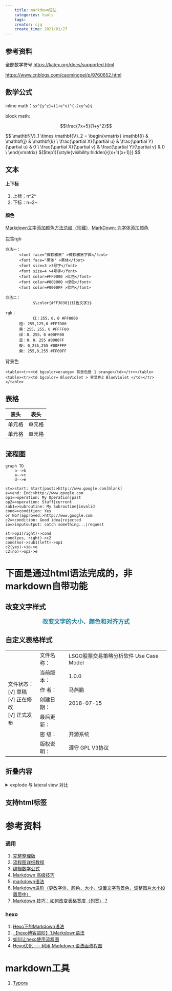 ```yaml
---
    title: markdown语法
    categories: tools
    tags:
    creator: cjq
    create_time: 2021/01/27
---
```


## 参考资料
全部数学符号 https://katex.org/docs/supported.html

https://www.cnblogs.com/caomingpei/p/9760652.html

## 数学公式
inline math：`$x^{y^z}=(1+e^x)^{-2xy^w}$`

block math:
```math
\frac{7x+5}{1+y^2}
```

$$
\mathbf{V}_1 \times \mathbf{V}_2 =  \begin{vmatrix} 
\mathbf{i} & \mathbf{j} & \mathbf{k} \\
\frac{\partial X}{\partial u} &  \frac{\partial Y}{\partial u} & 0 \\
\frac{\partial X}{\partial v} &  \frac{\partial Y}{\partial v} & 0 \\
\end{vmatrix}
${$tep1}{\style{visibility:hidden}{(x+1)(x+1)}}
$$

## 文本
#### 上下标
1. 上标：n^2^
2. 下标：n~2~

#### 颜色
[Markdown文字添加颜色方法总结（珍藏）](https://blog.csdn.net/super828/article/details/99055541)
[MarkDown: 为字体添加颜色](https://blog.csdn.net/liuhw4598/article/details/78279737)

包含rgb

```
方法一：
      <font face="微软雅黑" >微软雅黑字体</font>
      <font face="黑体" >黑体</font>
      <font size=3 >3号字</font>
      <font size=4 >4号字</font>
      <font color=#FF0000 >红色</font>
      <font color=#008000 >绿色</font>
      <font color=#0000FF >蓝色</font>

方法二：
			$\color{#FF3030}{红色文字}$

rgb：
			红：255，0，0 #FF0000
      橙: 255,125,0 #FF7D00
      黄：255，255，0 #FFFF00
      绿：0，255，0 #00FF00
      蓝：0，0，255 #0000FF
      靛: 0,255,255 #00FFFF
      紫: 255,0,255 #FF00FF

```

背景色

```
<table><tr><td bgcolor=orange> 背景色是 1 orange</td></tr></table>
<table><tr><td bgcolor= BlueViolet > 背景色2 BlueViolet </td></tr></table>
```



## 表格

| 表头   | 表头   |
| ------ | ------ |
| 单元格 | 单元格 |
| 单元格 | 单元格 |



## 流程图

```
graph TD
    a-->b
    a-->c
    d-->e
```
```flow
st=>start: Start|past:>http://www.google.com[blank]
e=>end: End:>http://www.google.com
op1=>operation: My Operation|past
op2=>operation: Stuff|current
sub1=>subroutine: My Subroutine|invalid
cond=>condition: Yes
or No?|approved:>http://www.google.com
c2=>condition: Good idea|rejected
io=>inputoutput: catch something...|request

st->op1(right)->cond
cond(yes, right)->c2
cond(no)->sub1(left)->op1
c2(yes)->io->e
c2(no)->op2->e
```


# 下面是通过html语法完成的，非markdown自带功能
## 改变文字样式
<p style="text-align:center;color:#1e819e;font-size:1.3em;font-weight:bold;">
改变文字的大小、颜色和对齐方式
</p>

## 自定义表格样式
<table>
    <tr>
        <td rowspan="7"> 文件状态：
            <br/> [√] 草稿
            <br/> [√] 正在修改
            <br/> [√] 正式发布 </td>
        <td>文件名称：</td>
        <td>LSGO股票交易策略分析软件 Use Case Model</td>
    </tr>
    <tr>
        <td>当前版本：</td>
        <td>1.0.0</td>
    </tr>
    <tr>
        <td>作 者：</td>
        <td>马燕鹏</td>
    </tr>
    <tr>
        <td>创建日期：</td>
        <td>2018-07-15</td>
    </tr>
    <tr>
        <td>最后更新：</td>
        <td></td>
    </tr>
    <tr>
        <td>密 级：</td>
        <td>开源系统</td>
    </tr>
    <tr>
        <td>版权说明：</td>
        <td>遵守 GPL V3协议</td>
    </tr>
</table>

## 折叠内容
<details>
<summary>explode 与 lateral view 对比</summary>
<pre><code>
select user_coupon_id, explode(split('0,1', ',')) as tag
from mart_waimai.aggr_act_ord_use_coupon_dd
where dt='20200920'
limit 10
</code></pre>
</details>

## 支持html标签

# 参考资料

### 通用

1. [完整整理版](https://blog.csdn.net/witnessai1/article/details/52551362)
2. [流程图详细教程](https://mermaidjs.github.io/)
3. [编辑数学公式](http://blog.csdn.net/lk7688535/article/details/52528307)
4. [Markdown 高级技巧](https://www.runoob.com/markdown/md-advance.html)
7. [markdown语法](https://www.appinn.com/markdown/)
10. [Markdown进阶（更改字体、颜色、大小，设置文字背景色，调整图片大小设置居中）](https://blog.csdn.net/heimu24/article/details/81189700)
7. [Markdown 技巧：如何改变表格宽度（列宽）？](https://zhuanlan.zhihu.com/p/93239297)

### hexo

1. [Hexo下的Markdown语法](https://www.dazhuanlan.com/2019/10/16/5da6b7885b94f/)
2. [【hexo博客进阶】1.Markdown语法](https://www.cnblogs.com/huanhao/p/markdown.html)
3. [如何让hexo使用流程图](https://segmentfault.com/q/1010000009073806?utm_source=sf-similar-question)
4. [Hexo优化 --- 利用 Markdown 语法画流程图](http://www.zhaojun.im/hexo-flowchart/)

# markdown工具
1. [Typora](https://www.typora.io/)